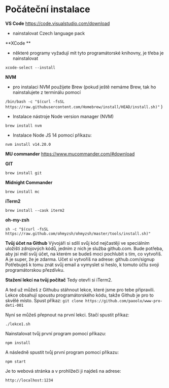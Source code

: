 # Počáteční instalace

**VS Code**
https://code.visualstudio.com/download
+ nainstalovat Czech language pack

**XCode **
- některé programy vyžadují mít tyto programátorské knihovny, je třeba je nainstalovat

``xcode-select --install``

**NVM**
- pro instalaci NVM použijete Brew (pokud ještě nemáme Brew, tak ho nainstalujete z terminálu pomocí 

``/bin/bash -c "$(curl -fsSL https://raw.githubusercontent.com/Homebrew/install/HEAD/install.sh)"`` )
- Instalace nástroje Node version manager (NVM) 

``brew install nvm``
- Instalace Node JS 14 pomocí příkazu: 

``nvm install v14.20.0``
 
**MU commander**
https://www.mucommander.com/#download

**GIT**

``brew install git``

**Midnight Commander**

``brew install mc``

**iTerm2**

``brew install --cask iterm2``

**oh-my-zsh**

``sh -c "$(curl -fsSL https://raw.github.com/ohmyzsh/ohmyzsh/master/tools/install.sh)"``

**Tvůj účet na Github**
Vývojáři si sdílí svůj kód nejčastěji ve speciálním uložišti zdrojových kódů, jedním z nich je služba github.com. Bude potřeba, aby jsi měl svůj účet, na kterém se budeš moci pochlubit s tím, co vytvoříš. A je super, že je zdarma. Učet si vytvoříš na adrese:
github.com/signup Potřebuješ k tomu znát svůj email a vymyslet si heslo, k tomuto účtu svoji programátorskou přezdívku.

**Stažení lekcí na tvůj počítač**
Tedy otevři si iTerm2.

A ted už můžeš z Githubu stáhnout lekce, které jsme pro tebe připravili. Lekce obsahují spoustu programátorského kódu, takže Github je pro to skvělé místo. Spust příkaz:
``git clone https://github.com/paoolo/www-pro-deti-001`` 

Nyní se můžeš přepnout na první lekci. Stačí spustit příkaz:

``./lekce1.sh`` 

Nainstalovat tvůj první program pomocí příkazu:

``npm install``

A následně spustit tvůj první program pomocí příkazu:

``npm start``

Je to webová stránka a v prohlížeči ji najdeš na adrese:

``http://localhost:1234``